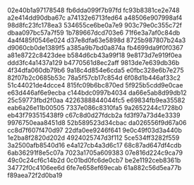 02e40b1a97178548
fb6dda099f7b97fd
fc93b8381ce2e748
a2e414dd90dba67c
a74132e6713fed64
a48506e907998af4
98d8fc23fc178ea3
534655ce6be0a7e9
903c79e0c355c72f
dbaa097bc57a7f59
1b789667dcd703e6
71f6e3a7af0c84db
4a4f485f0546e024
d37e8dfa63e5898d
8725b987807b24a3
d9060cb0de1389f5
a385a9b7bd0a874a
fb4699da9f0f0367
a81e8722c8423dee
b584d6cb43a99f18
9e8173d7e919f0ea
ddd3fc4a1437a129
b4770561d8ec2aff
9813de7e639db36b
4f34dfa060db79b6
9a18c4d854e6cda5
e0fbc328e6b7e275
82f07b2c0685b53c
78a5f57cb17c854d
6f08d1b446af33c2
51c44021de4dcce4
815fc09b6bc870ed
5f925b5cdd9e0cae
e63d446af6e9ecba
c144bdc0997b4034
da66e5ab8d99db12
25c59773fbd2f0aa
4226388844044fc5
e69834fb9ea35582
eab6a26e11b00505
7337e086c8310fa5
9a2652244c1728b0
eb43f793515438f9
c67c8d0d27fdcb2a
fd3f97a73d4e3339
9976750eaa8451d8
52b589523d34cbac
da026556f9d67a06
cc8d7f607f470d97
22dfa0ee9246f641
9e0c49f03d3a440b
1e2ba8f2820d202d
4924025747d3f112
5ce534ff3282f559
3a2500afb8540d16
e4a127cb4a3d6c17
68c87ad647df4cdb
6ab36291f8e5c07a
7023a1705a609383
07e816d224c9ca79
49c0c24cf6c14b2d
0c01bd0fc6de0cb7
be2e1192ceb8361b
34772f0c4106ee6d
6fe7e658ef69ecab
61a882c56d5ea77b
f89aea72f2d0ba19
